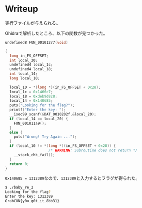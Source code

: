 # Writeup

実行ファイルが与えられる。

Ghidraで解析したところ、以下の関数が見つかった。

```c
undefined8 FUN_00101277(void)

{
  long in_FS_OFFSET;
  int local_20;
  undefined4 local_1c;
  undefined4 local_18;
  int local_14;
  long local_10;
  
  local_10 = *(long *)(in_FS_OFFSET + 0x28);
  local_1c = 0x1466c7;
  local_18 = 0xdeb9d828;
  local_14 = 0x140685;
  puts("Looking for the flag?");
  printf("Enter the key: ");
  __isoc99_scanf(&DAT_0010202f,&local_20);
  if (local_14 == local_20) {
    FUN_001011a9();
  }
  else {
    puts("Wrong! Try Again ...");
  }
  if (local_10 != *(long *)(in_FS_OFFSET + 0x28)) {
                    /* WARNING: Subroutine does not return */
    __stack_chk_fail();
  }
  return 0;
}
```

`0x140685 = 1312389`なので、`1312389`と入力するとフラグが得られた。

```bash
$ ./baby_re_2
Looking for the flag?
Enter the key: 1312389
GrabCON{y0u_g0t_it_8bb31}
```

<!-- GrabCON{y0u_g0t_it_8bb31} -->
